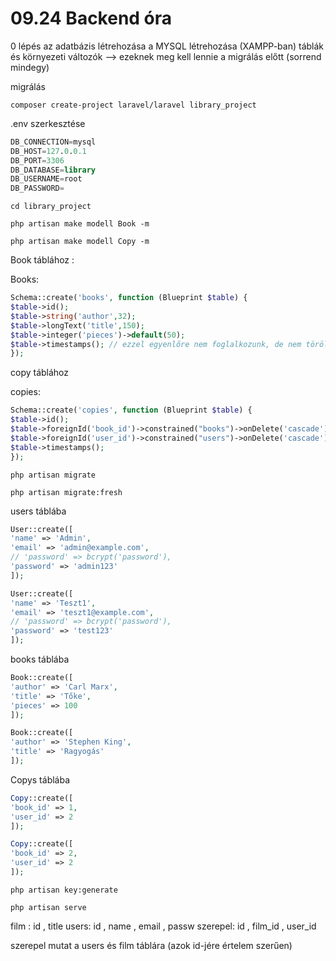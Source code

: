 # 09.24 Backend óra

0 lépés az adatbázis létrehozása a MYSQL létrehozása (XAMPP-ban)
táblák és környezeti változók --> ezeknek meg kell lennie a migrálás előtt (sorrend mindegy)

migrálás

```shell
composer create-project laravel/laravel library_project
```

.env szerkesztése

```sql
DB_CONNECTION=mysql
DB_HOST=127.0.0.1
DB_PORT=3306
DB_DATABASE=library
DB_USERNAME=root
DB_PASSWORD=
```

```shell
cd library_project
```

```shell
php artisan make modell Book -m
```

```shell
php artisan make modell Copy -m
```

Book táblához :

Books:

```php
Schema::create('books', function (Blueprint $table) {
$table->id();
$table->string('author',32);
$table->longText('title',150);
$table->integer('pieces')->default(50);
$table->timestamps(); // ezzel egyenlőre nem foglalkozunk, de nem töröljük
});
```

copy táblához

copies:

```php
Schema::create('copies', function (Blueprint $table) {
$table->id();
$table->foreignId('book_id')->constrained("books")->onDelete('cascade');
$table->foreignId('user_id')->constrained("users")->onDelete('cascade');
$table->timestamps();
});
```

```shell
php artisan migrate
```

```shell
php artisan migrate:fresh
```

users táblába

```php
User::create([
'name' => 'Admin',
'email' => 'admin@example.com',
// 'password' => bcrypt('password'),
'password' => 'admin123'
]);

User::create([
'name' => 'Teszt1',
'email' => 'teszt1@example.com',
// 'password' => bcrypt('password'),
'password' => 'test123'
]);
```

books táblába

```php
Book::create([
'author' => 'Carl Marx',
'title' => 'Tőke',
'pieces' => 100
]);

Book::create([
'author' => 'Stephen King',
'title' => 'Ragyogás'
]);
```

Copys táblába

```php
Copy::create([
'book_id' => 1,
'user_id' => 2
]);

Copy::create([
'book_id' => 2,
'user_id' => 2
]);
```

```shell
php artisan key:generate
```

```shell
php artisan serve
```

film : id , title
users: id , name , email , passw
szerepel: id , film_id , user_id

szerepel mutat a users és film táblára (azok id-jére értelem szerűen)
